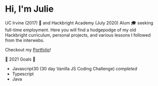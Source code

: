 # Hi, I'm Julie

UC Irvine (2017) :pill: and Hackbright Academy (July 2020) Alum :mortar_board: seeking full-time employment. Here you will find a hodgepodge of my old Hackbright curriculum, personal projects, and various lessons I followed from the interwebs.

Checkout my [Portfolio](https://juliemyhu.github.io/)!

:rocket: 2021 Goals :apple:

- Javascript30 (30 day Vanilla JS Coding Challenge) _completed_
- Typescript
- Java
